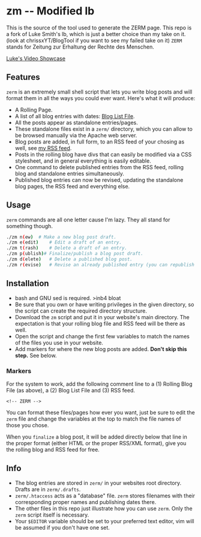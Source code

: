 # zm -- Modified lb

This is the source of the tool used to generate the ZERM page. This repo is a fork of Luke Smith's lb, which is just a better choice than my take on it. (look at chrissxYT/BlogTool if you want to see my failed take on it) `ZERM` stands for Zeitung zur Erhaltung der Rechte des Menschen.

[Luke's Video Showcase](https://www.youtube.com/watch?v=S1WQlr42xDM)

## Features

`zerm` is an extremely small shell script that lets you write blog posts and will format them in all the ways you could ever want. Here's what it will produce:

- A Rolling Page.
- A list of all blog entries with dates: [Blog List File](https://zerm.chrissx.ga/zermindex.html).
- All the posts appear as standalone entries/pages.
- These standalone files exist in a `zerm/` directory, which you can allow to be browsed manually via the Apache web server.
- Blog posts are added, in full form, to an RSS feed of your chosing as well, see [my RSS feed](https://lukesmith.xyz/rss.xml).
- Posts in the rolling blog have divs that can easily be modified via a CSS stylesheet, and in general everything is easily editable.
- One command to delete published entries from the RSS feed, rolling blog and standalone entries simultaneously.
- Published blog entries can now be revised, updating the standalone blog pages, the RSS feed and everything else.

## Usage

`zerm` commands are all one letter cause I'm lazy. They all stand for something though.

```sh
./zm n(ew)	# Make a new blog post draft.
./zm e(edit)	# Edit a draft of an entry.
./zm t(rash)	# Delete a draft of an entry.
./zm p(ublish)# Finalize/publish a blog post draft.
./zm d(elete)	# Delete a published blog post.
./zm r(evise)	# Revise an already published entry (you can republish it with `zerm p` when done)
```

## Installation

+ bash and GNU sed is required. >inb4 bloat
+ Be sure that you own or have writing privileges in the given directory, so the script can create the required directory structure.
+ Download the `zm` script and put it in your website's main directory. The expectation is that your rolling blog file and RSS feed will be there as well.
+ Open the script and change the first few variables to match the names of the files you use in your website.
+ Add markers for where the new blog posts are added. **Don't skip this step.** See below.

### Markers

For the system to work, add the following comment line to a (1) Rolling Blog File (as above), a (2) Blog List File and (3) RSS feed.

```
<!-- ZERM -->
```

You can format these files/pages how ever you want, just be sure to edit the `zerm` file and change the variables at the top to match the file names of those you chose.

When you `finalize` a blog post, it will be added directly below that line in the proper format (either HTML or the proper RSS/XML format), give you the rolling blog and RSS feed for free.

## Info

- The blog entries are stored in `zerm/` in your websites root directory. Drafts are in `zerm/.drafts`.
- `zerm/.htaccess` acts as a "database" file. `zerm` stores filenames with their corresponding proper names and publishing dates there.
- The other files in this repo just illustrate how you can use `zerm`. Only the `zerm` script itself is necessary.
- Your `$EDITOR` variable should be set to your preferred text editor, vim will be assumed if you don't have one set.
